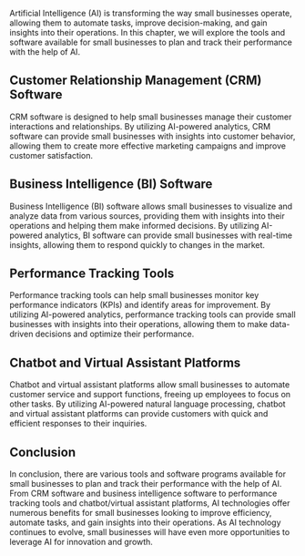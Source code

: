 
Artificial Intelligence (AI) is transforming the way small businesses operate, allowing them to automate tasks, improve decision-making, and gain insights into their operations. In this chapter, we will explore the tools and software available for small businesses to plan and track their performance with the help of AI.

Customer Relationship Management (CRM) Software
-----------------------------------------------

CRM software is designed to help small businesses manage their customer interactions and relationships. By utilizing AI-powered analytics, CRM software can provide small businesses with insights into customer behavior, allowing them to create more effective marketing campaigns and improve customer satisfaction.

Business Intelligence (BI) Software
-----------------------------------

Business Intelligence (BI) software allows small businesses to visualize and analyze data from various sources, providing them with insights into their operations and helping them make informed decisions. By utilizing AI-powered analytics, BI software can provide small businesses with real-time insights, allowing them to respond quickly to changes in the market.

Performance Tracking Tools
--------------------------

Performance tracking tools can help small businesses monitor key performance indicators (KPIs) and identify areas for improvement. By utilizing AI-powered analytics, performance tracking tools can provide small businesses with insights into their operations, allowing them to make data-driven decisions and optimize their performance.

Chatbot and Virtual Assistant Platforms
---------------------------------------

Chatbot and virtual assistant platforms allow small businesses to automate customer service and support functions, freeing up employees to focus on other tasks. By utilizing AI-powered natural language processing, chatbot and virtual assistant platforms can provide customers with quick and efficient responses to their inquiries.

Conclusion
----------

In conclusion, there are various tools and software programs available for small businesses to plan and track their performance with the help of AI. From CRM software and business intelligence software to performance tracking tools and chatbot/virtual assistant platforms, AI technologies offer numerous benefits for small businesses looking to improve efficiency, automate tasks, and gain insights into their operations. As AI technology continues to evolve, small businesses will have even more opportunities to leverage AI for innovation and growth.
